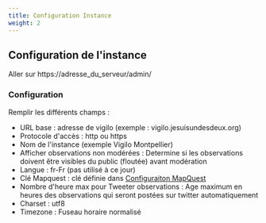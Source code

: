 ```yaml
---
title: Configuration Instance
weight: 2
---
```



## Configuration de l'instance

Aller sur https://adresse_du_serveur/admin/

### Configuration

Remplir les différents champs :

* URL base	: adresse de vigilo (exemple : vigilo.jesuisundesdeux.org)
* Protocole d'accès	: http ou https
* Nom de l'instance (exemple Vigilo Montpellier)
* Afficher observations non modérées : Determine si les observations doivent être visibles du public (floutée) avant modération
* Langue : fr-Fr (pas utilisé à ce jour)
* Clé Mapquest	: clé définie dans [Configuraiton MapQuest](/fr/documentation/configuration/mapquest/)
* Nombre d'heure max pour Tweeter observations	: Age maximum en heures des observations qui seront postées sur twitter automatiquement
* Charset : utf8
* Timezone : Fuseau horaire normalisé
